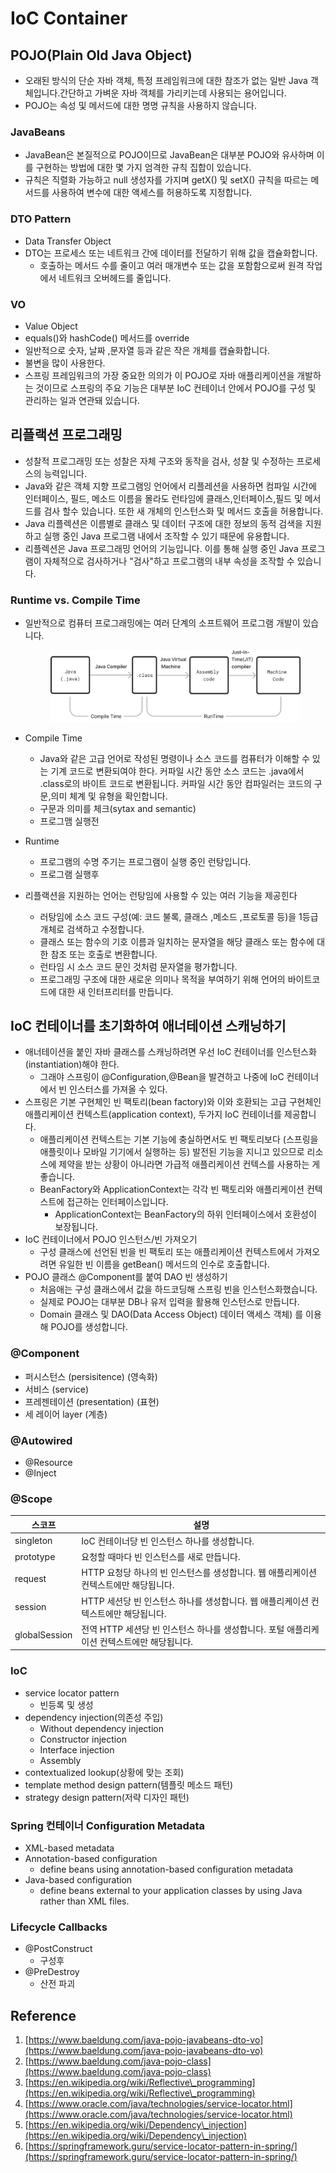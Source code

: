 # IoC Container

## POJO(Plain Old Java Object)

* 오래된 방식의 단순 자바 객체, 특정 프레임워크에 대한 참조가 없는 일반 Java 객체입니다.간단하고 가벼운 자바 객체를 가리키는데 사용되는 용어입니다.
* POJO는 속성 및 메서드에 대한 명명 규칙을 사용하지 않습니다.

### JavaBeans

* JavaBean은 본질적으로 POJO이므로 JavaBean은 대부분 POJO와 유사하며 이를 구현하는 방법에 대한 몇 가지 엄격한 규칙 집합이 있습니다.
* 규칙은 직렬화 가능하고 null 생성자를 가지며 getX() 및 setX() 규칙을 따르는 메서드를 사용하여 변수에 대한 액세스를 허용하도록 지정합니다.

### DTO Pattern

* Data Transfer Object
* DTO는 프로세스 또는 네트워크 간에 데이터를 전달하기 위해 값을 캡슐화합니다.
  * 호출하는 메서드 수를 줄이고 여러 매개변수 또는 값을 포함함으로써 원격 작업에서 네트워크 오버헤드를 줄입니다.

### VO

* Value Object
* equals()와 hashCode() 메서드를 override
* 일반적으로 숫자, 날짜 ,문자열 등과 같은 작은 개체를 캡슐화합니다.
* 불변을 많이 사용한다.
* 스프링 프레임워크의 가장 중요한 의의가 이 POJO로 자바 애플리케이션을 개발하는 것이므로 스프링의 주요 기능은 대부분 IoC 컨테이너 안에서 POJO를 구성 및 관리하는 일과 연관돼 있습니다.

## 리플랙션 프로그래밍

* 성찰적 프로그래밍 또는 성찰은 자체 구조와 동작을 검사, 성찰 및 수정하는 프로세스의 능력입니다.
* Java와 같은 객체 지향 프로그램잉 언어에서 리플레션을 사용하면 컴파일 시간에 인터페이스, 필드, 메소드 이름을 몰라도 런타임에 클래스,인터페이스,필드 및 메서드를 검사 할수 있습니다. 또한 새 개체의 인스턴스화 및 메서드 호출을 허용합니다.
* Java 리플렉션은 이름별로 클래스 및 데이터 구조에 대한 정보의 동적 검색을 지원하고 실행 중인 Java 프로그램 내에서 조작할 수 있기 때문에 유용합니다.
* 리플렉션은 Java 프로그래밍 언어의 기능입니다. 이를 통해 실행 중인 Java 프로그램이 자체적으로 검사하거나 "검사"하고 프로그램의 내부 속성을 조작할 수 있습니다.

### Runtime vs. Compile Time

*   일반적으로 컴퓨터 프로그래밍에는 여러 단계의 소프트웨어 프로그램 개발이 있습니다.

    <figure><img src="../../.gitbook/assets/image (9) (1).png" alt=""><figcaption></figcaption></figure>
* Compile Time
  * Java와 같은 고급 언어로 작성된 명령이나 소스 코드를 컴퓨터가 이해할 수 있는 기계 코드로 변환되여야 한다. 커파일 시간 동안 소스 코드는 .java에서 .class로의 바이트 코드로 변환됩니다. 커파일 시간 동안 컴파일러는 코드의 구문,의미 체계 및 유형을 확인합니다.
  * 구문과 의미를 체크(sytax and semantic)
  * 프로그맴 실행전
* Runtime
  * 프로그램의 수명 주기는 프로그램이 실행 중인 런탕입니다.
  * 프로그램 실행후
* 리플랙션을 지원하는 언어는 런탕임에 사용할 수 있는 여러 기능을 제공힌다
  * 러탕임에 소스 코드 구성(예: 코드 불록, 클래스 ,메소드 ,프로토콜 등)을 1등급 개체로 검색하고 수정합니다.
  * 클래스 또는 함수의 기호 이름과 일치하는 문자열을 해당 클래스 또는 함수에 대한 참조 또는 호출로 변환합니다.
  * 런타임 시 소스 코드 문인 것처럼 문자열을 평가합니다.
  * 프로그래밍 구조에 대한 새로운 의미나 목적을 부여하기 위해 언어의 바이트코드에 대한 새 인터프리터를 만듭니다.

## IoC 컨테이너를 초기화하여 애너테이션 스캐닝하기

* 애너테이션을 붙인 자바 클래스를 스캐닝하려면 우선 IoC 컨테이너를 인스턴스화(instantiation)해야 한다.
  * 그래야 스프링이 @Configuration,@Bean을 발견하고 나중에 IoC 컨테이너에서 빈 인스터스를 가져올 수 있다.
* 스프링은 기본 구현체인 빈 팩토리(bean factory)와 이와 호환되는 고급 구현체인 애플리케이션 컨텍스트(application context), 두가지 IoC 컨테이너를 제공합니다.
  * 애플리케이션 컨텍스트는 기본 기능에 충실하면서도 빈 팩토리보다 (스프링을 애플릿이나 모바일 기기에서 실행하는 등) 발전된 기능을 지니고 있으므로 리소스에 제약을 받는 상황이 아니라면 가급적 애플리케이션 컨텍스를 사용하는 게 좋습니다.
  * BeanFactory와 ApplicationContext는 각각 빈 팩토리와 애플리케이션 컨텍스트에 접근하는 인터페이스입니다.
    * ApplicationContext는 BeanFactory의 하위 인터페이스에서 호환성이 보장됩니다.
* IoC 컨테이너에서 POJO 인스턴스/빈 가져오기
  * 구성 클래스에 선언된 빈을 빈 팩토리 또는 애플리케이션 컨텍스트에서 가져오려면 유일한 빈 이름을 getBean() 메서드의 인수로 호출합니다.
* POJO 클래스 @Component를 붙여 DAO 빈 생성하기
  * 처음애는 구성 클래스에서 값을 하드코딩해 스프링 빈을 인스턴스화했습니다.
  * 실제로 POJO는 대부분 DB나 유저 입력을 활용해 인스턴스로 만듭니다.
  * Domain 클래스 및 DAO(Data Access Object) 데이터 액세스 객체) 를 이용해 POJO를 생성합니다.

### @Component

* 퍼시스턴스 (persisitence) (영속화)
* 서비스 (service)
* 프레젠테이션 (presentation) (표현)
* 세 레이어 layer (계층)

### @Autowired

* @Resource
* @Inject

### @Scope

| 스코프           | 설명                                                    |
| ------------- | ----------------------------------------------------- |
| singleton     | IoC 컨테이너당 빈 인스턴스 하나를 생성합니다.                           |
| prototype     | 요청할 때마다 빈 인스턴스를 새로 만듭니다.                              |
| request       | HTTP 요청당 하나의 빈 인스턴스를 생성합니다. 웹 애플리케이션 컨텍스트에만 해당됩니다.    |
| session       | HTTP 세션당 빈 인스턴스 하나를 생성합니다. 웹 애플리케이션 컨텍스트에만 해당됩니다.     |
| globalSession | 전역 HTTP 세션당 빈 인스턴스 하나를 생성합니다. 포털 애플리케이션 컨텍스트에만 해당됩니다. |

### IoC

* service locator pattern
  * 빈등록 및 생성
* dependency injection(의존성 주입)
  * Without dependency injection
  * Constructor injection
  * Interface injection
  * Assembly
* contextualized lookup(상황에 맞는 조회)
* template method design pattern(템플릿 메소드 패턴)
* strategy design pattern(저략 디자인 패턴)

### Spring 컨테이너 Configuration Metadata

* XML-based metadata
* Annotation-based configuration
  * define beans using annotation-based configuration metadata
* Java-based configuration
  * define beans external to your application classes by using Java rather than XML files.

### Lifecycle Callbacks

* @PostConstruct
  * 구성후
* @PreDestroy
  * 산전 파괴

## Reference

1. [https://www.baeldung.com/java-pojo-javabeans-dto-vo](https://www.baeldung.com/java-pojo-javabeans-dto-vo)
2. [https://www.baeldung.com/java-pojo-class](https://www.baeldung.com/java-pojo-class)
3. [https://en.wikipedia.org/wiki/Reflective\_programming](https://en.wikipedia.org/wiki/Reflective\_programming)
4. [https://www.oracle.com/java/technologies/service-locator.html](https://www.oracle.com/java/technologies/service-locator.html)
5. [https://en.wikipedia.org/wiki/Dependency\_injection](https://en.wikipedia.org/wiki/Dependency\_injection)
6. [https://springframework.guru/service-locator-pattern-in-spring/](https://springframework.guru/service-locator-pattern-in-spring/)
